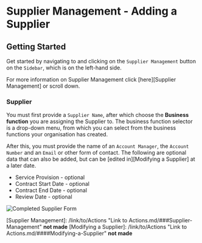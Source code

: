 # Supplier Management - Adding a Supplier

## Getting Started

Get started by navigating to and clicking on the `Supplier Management` button on the `Sidebar`, which is on the left-hand side.

For more information on Supplier Management click [here][Supplier Management] or scroll down.

### Supplier

You must first provide a `Supplier Name`, after which choose the **Business function** you are assigning the Supplier to. The business function selector is a drop-down menu, from which you can select from the business functions your organisation has created.

After this, you must provide the name of an `Account Manager`, the `Account Number` and an `Email` or other form of contact. The following are optional data that can also be added, but can be [edited in][Modifying a Supplier] at a later date. 

+ Service Provision - optional
+ Contract Start Date - optional
+ Contract End Date - optional
+ Review Date - optional

![Completed Supplier Form](https://imssystems.tech/assets/images/docs/img.png "Completed Supplier Form")

[Supplier Management]: /link/to/Actions "Link to Actions.md/###Supplier-Management" **not made**
[Modifying a Supplier]: /link/to/Actions "Link to Actions.md/####Modifying-a-Supplier" **not made**